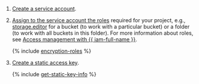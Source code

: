 1. [Create a service account](../../iam/operations/sa/create.md).
1. [Assign to the service account the roles](../../iam/operations/sa/assign-role-for-sa.md) required for your project, e.g., [storage.editor](../../storage/security/index.md#storage-editor) for a bucket (to work with a particular bucket) or a folder (to work with all buckets in this folder). For more information about roles, see [Access management with {{ iam-full-name }}](../../storage/security/index.md).

        
    {% include [encryption-roles](../storage/encryption-roles.md) %}


1. [Create a static access key](../../iam/operations/authentication/manage-access-keys.md#create-access-key).

    
    {% include [get-static-key-info](../../_includes/storage/get-static-key-result.md) %}


